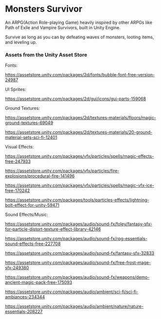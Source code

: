 # Monsters Survivor

An ARPG(Action Role-playing Game) heavily inspired by other ARPGs like Path of Exile and Vampire Survivors, built in Unity Engine.

Survive as long as you can by defeating waves of monsters, looting items, and leveling up.

### Assets from the Unity Asset Store

Fonts:

https://assetstore.unity.com/packages/2d/fonts/bubble-font-free-version-24987

UI Sprites:

https://assetstore.unity.com/packages/2d/gui/icons/gui-parts-159068

Ground Textures:

https://assetstore.unity.com/packages/2d/textures-materials/floors/magic-ground-textures-69049

https://assetstore.unity.com/packages/2d/textures-materials/20-ground-material-sets-sci-fi-12401

Visual Effects:

https://assetstore.unity.com/packages/vfx/particles/spells/magic-effects-free-247933

https://assetstore.unity.com/packages/vfx/particles/fire-explosions/procedural-fire-141496

https://assetstore.unity.com/packages/vfx/particles/spells/magic-vfx-ice-free-170242

https://assetstore.unity.com/packages/tools/particles-effects/lightning-bolt-effect-for-unity-59471

Sound Effects/Music:

https://assetstore.unity.com/packages/audio/sound-fx/foley/fantasy-sfx-for-particle-distort-texture-effect-library-42146

https://assetstore.unity.com/packages/audio/sound-fx/rpg-essentials-sound-effects-free-227708

https://assetstore.unity.com/packages/audio/sound-fx/fantasy-sfx-32833

https://assetstore.unity.com/packages/audio/sound-fx/free-frost-mage-sfx-249380

https://assetstore.unity.com/packages/audio/sound-fx/weapons/demo-ancient-magic-pack-free-175093

https://assetstore.unity.com/packages/audio/ambient/sci-fi/sci-fi-ambiances-234344

https://assetstore.unity.com/packages/audio/ambient/nature/nature-essentials-208227
